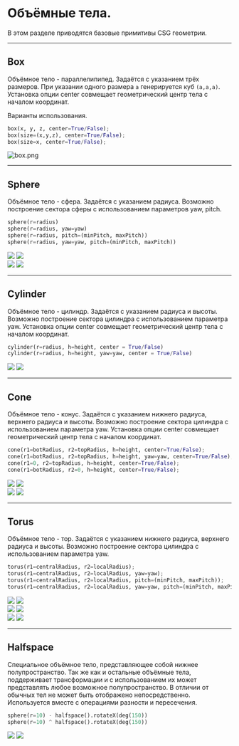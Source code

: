 # Объёмные тела.
В этом разделе приводятся базовые примитивы CSG геометрии.

---
## Box  
Объёмное тело - параллелипипед. Задаётся с указанием трёх размеров. При указании одного размера `a` генерируется куб `(a,a,a)`. Установка опции center совмещает геометрический центр тела с началом координат.

Варианты использования.
```python
box(x, y, z, center=True/False);
box(size=(x,y,z), center=True/False);
box(size=x, center=True/False);
```
![box.png](images/generic/box.png)

---
## Sphere  
Объёмное тело - сфера. Задаётся с указанием радиуса. Возможно построение сектора сферы с использованием параметров yaw, pitch.
```python
sphere(r=radius)
sphere(r=radius, yaw=yaw)
sphere(r=radius, pitch=(minPitch, maxPitch))
sphere(r=radius, yaw=yaw, pitch=(minPitch, maxPitch))
```
![](images/generic/sphere0.png)
![](images/generic/sphere1.png)  
![](images/generic/sphere2.png)
![](images/generic/sphere3.png)  

---
## Cylinder  
Объёмное тело - цилиндр. Задаётся с указанием радиуса и высоты. Возможно построение сектора цилиндра с использованием параметра yaw. Установка опции center совмещает геометрический центр тела с началом координат.

```python
cylinder(r=radius, h=height, center = True/False)
cylinder(r=radius, h=height, yaw=yaw, center = True/False)
```

![](images/generic/cylinder0.png)
![](images/generic/cylinder1.png)  

---
## Cone  
Объёмное тело - конус. Задаётся с указанием нижнего радиуса, верхнего радиуса и высоты. Возможно построение сектора цилиндра с использованием параметра yaw. Установка опции center совмещает геометрический центр тела с началом координат.
```python
cone(r1=botRadius, r2=topRadius, h=height, center=True/False);
cone(r1=botRadius, r2=topRadius, h=height, yaw=yaw, center=True/False);
cone(r1=0, r2=topRadius, h=height, center=True/False);
cone(r1=botRadius, r2=0, h=height, center=True/False);
```

![](images/generic/cone0.png)
![](images/generic/cone1.png)  
![](images/generic/cone2.png)
![](images/generic/cone3.png)  

---
## Torus 
Объёмное тело - тор. Задаётся с указанием нижнего радиуса, верхнего радиуса и высоты. Возможно построение сектора цилиндра с использованием параметра yaw. 
```python
torus(r1=centralRadius, r2=localRadius);
torus(r1=centralRadius, r2=localRadius, yaw=yaw);
torus(r1=centralRadius, r2=localRadius, pitch=(minPitch, maxPitch));
torus(r1=centralRadius, r2=localRadius, yaw=yaw, pitch=(minPitch, maxPitch));
```
![](images/generic/torus0.png)
![](images/generic/torus1.png)  
![](images/generic/torus2.png)
![](images/generic/torus3.png)  
![](images/generic/torus4.png)
![](images/generic/torus5.png)  

---
## Halfspace
Специальное объёмное тело, представляющее собой нижнее полупространство. Так же как и остальные объёмные тела, поддерживает трансформации и с использованием их может представлять любое возможное полупространство. В отличии от обычных тел не может быть отображено непосредственно. Используется вместе с операциями разности и пересечения.
```python
sphere(r=10) - halfspace().rotateX(deg(150))
sphere(r=10) ^ halfspace().rotateX(deg(150))
```
![](images/generic/halfspace0.png)
![](images/generic/halfspace1.png)  
